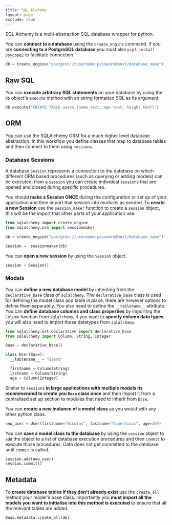 ```yaml
---
title: SQL Alchemy
layout: page
exclude: true
---
```


SQL Alchemy is a multi-abstraction SQL database wrapper for python.

You can **connect to a database** using the `create_engine` command. If you are **connecting to a PostgreSQL database** you must also `pip3 install psycopg2` to facilitate connection.
```py
db = create_engine("postgres://username:password@host/database_name")
```

## Raw SQL

You can **execute arbitrary SQL statements** on your database by using the `db` object's `execute` method with an string formatted SQL as its argument.
```py
db.execute("CREATE TABLE users (name text, age text, height text)")
```

## ORM

You can use the SQLAlchemy ORM for a much higher level database abstraction. In this workflow you define classes that map to database tables and then connect to them using `sessions`. 

### Database Sessions

A database `Session` represents a connection to the database on which different ORM based procedures (such as querying or adding models) can be executed, from a `Session` you can create individual `session`s that are opened and closed during specific procedures.

You should **make a Session ONCE** during the configuration or set up of your application and then import that session into modules as needed. To **create a new Session** use the `session_maker` function to create a `session` object, this will be the import that other parts of your application use.
```py
from sqlalchemy import create_engine
from sqlalchemy.orm import sessionmaker

db = create_engine("postgres://username:password@host/database_name")

Session =  sessionmaker(db)
```

You can **open a new session** by using the `Session` object.
```py
session = Session()
```

### Models

You can **define a new database model** by inheriting from the `declarative_base` class of `sqlalchemy`. The `declarative_base` class is used for defining the model class and table in place, there are however options to define them separately. You also need to define the `__tablename__` attribute. You can **define database columns and class properties** by importing the `Column` function from `sqlalchemy`, if you want to **specify column data types** you will also need to import those datatypes from `sqlalchemy`.
```py
from sqlalchemy.ext.declarative import declarative_base
from sqlalchemy import Column, String, Integer

Base = declarative_base()

class User(Base):
  __tablename__ = "users"

  firstname = Column(String)
  lastname = Column(String)
  age = Column(Integer)
```

Similar to `sessions` **in large applications with multiple models its recommended to create you `Base` class once** and then import it from a centralised set up section to modules that need to inherit from `Base`.

You can **create a new instance of a model class** as you would with any other python class.
```py
new_user = User(firstname="Nicolas", lastname="Copernicus", age=309)
```

You can **save a model class to the database** by using the `session` object to `add` the object to a list of database execution procedures and then `commit` to execute those procedures. Data does not get committed to the database until `commit` is called.
```py
session.add(new_user)
session.commit()
```

## Metadata

To **create database tables if they don't already exist** use the `create_all` method your model's base class. Importantly you **must import all the models you want to initialise into this method is executed** to ensure that all the relevant tables are added.
```py
Base.metadata.create_all(db)
```


<!--stackedit_data:
eyJoaXN0b3J5IjpbLTIwMDYyODEzNzUsLTg1ODc1MTc0NSwtMT
M5NTQwMzQxNSwtMTc4Nzk4NzgxMSwtMjc0ODY4MTc0LDE5MzM5
OTg0NDcsLTgxMzcxNzUxNywtMTA5NDUwNTIwOCwtMTQzNTQ5OT
AzNV19
-->